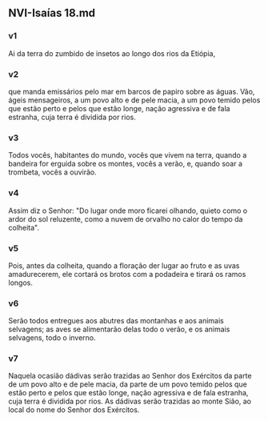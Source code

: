## NVI-Isaías 18.md
### v1
 Ai da terra do zumbido de insetos ao longo dos rios da Etiópia,
### v2
 que manda emissários pelo mar em barcos de papiro sobre as águas. Vão, ágeis mensageiros, a um povo alto e de pele macia, a um povo temido pelos que estão perto e pelos que estão longe, nação agressiva e de fala estranha, cuja terra é dividida por rios.
### v3
 Todos vocês, habitantes do mundo, vocês que vivem na terra, quando a bandeira for erguida sobre os montes, vocês a verão, e, quando soar a trombeta, vocês a ouvirão.
### v4
 Assim diz o Senhor: "Do lugar onde moro ficarei olhando, quieto como o ardor do sol reluzente, como a nuvem de orvalho no calor do tempo da colheita".
### v5
 Pois, antes da colheita, quando a floração der lugar ao fruto e as uvas amadurecerem, ele cortará os brotos com a podadeira e tirará os ramos longos.
### v6
 Serão todos entregues aos abutres das montanhas e aos animais selvagens; as aves se alimentarão delas todo o verão, e os animais selvagens, todo o inverno.
### v7
 Naquela ocasião dádivas serão trazidas ao Senhor dos Exércitos da parte de um povo alto e de pele macia, da parte de um povo temido pelos que estão perto e pelos que estão longe, nação agressiva e de fala estranha, cuja terra é dividida por rios. As dádivas serão trazidas ao monte Sião, ao local do nome do Senhor dos Exércitos.
